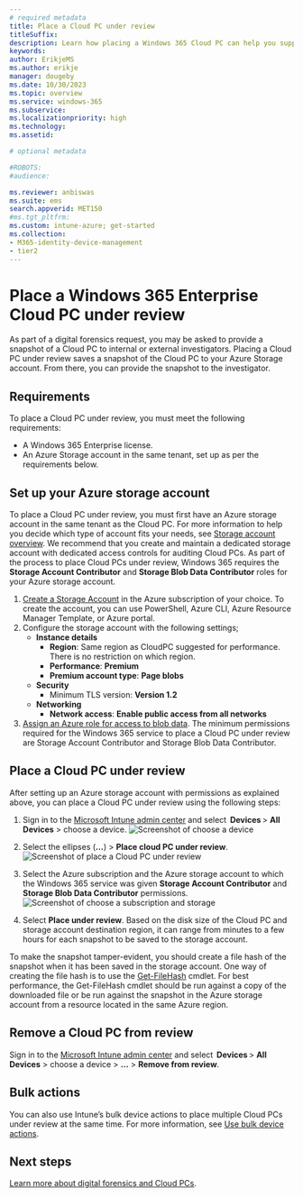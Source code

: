 ```yaml
---
# required metadata
title: Place a Cloud PC under review
titleSuffix:
description: Learn how placing a Windows 365 Cloud PC can help you support digital forensics.
keywords:
author: ErikjeMS  
ms.author: erikje
manager: dougeby
ms.date: 10/30/2023
ms.topic: overview
ms.service: windows-365
ms.subservice:
ms.localizationpriority: high
ms.technology:
ms.assetid: 

# optional metadata

#ROBOTS:
#audience:

ms.reviewer: anbiswas    
ms.suite: ems
search.appverid: MET150
#ms.tgt_pltfrm:
ms.custom: intune-azure; get-started
ms.collection:
- M365-identity-device-management
- tier2
---
```


# Place a Windows 365 Enterprise Cloud PC under review

As part of a digital forensics request, you may be asked to provide a snapshot of a Cloud PC to internal or external investigators. Placing a Cloud PC under review saves a snapshot of the Cloud PC to your Azure Storage account. From there, you can provide the snapshot to the investigator.

## Requirements

To place a Cloud PC under review, you must meet the following requirements:

- A Windows 365 Enterprise license.
- An Azure Storage account in the same tenant, set up as per the requirements below.

## Set up your Azure storage account

To place a Cloud PC under review, you must first have an Azure storage account in the same tenant as the Cloud PC. For more information to help you decide which type of account fits your needs, see [Storage account overview](/azure/storage/common/storage-account-overview). We recommend that you create and maintain a dedicated storage account with dedicated access controls for auditing Cloud PCs.
As part of the process to place Cloud PCs under review, Windows 365 requires the **Storage Account Contributor** and **Storage Blob Data Contributor** roles for your Azure storage account.

1. [Create a Storage Account](/azure/storage/common/storage-account-create) in the Azure subscription of your choice. To create the account, you can use PowerShell, Azure CLI, Azure Resource Manager Template, or Azure portal.
2. Configure the storage account with the following settings;
    - **Instance details**
        - **Region**: Same region as CloudPC suggested for performance. There is no restriction on which region.
        - **Performance**: **Premium**
        - **Premium account type**: **Page blobs**
    - **Security**
        - Minimum TLS version: **Version 1.2**
    - **Networking**
        - **Network access**: **Enable public access from all networks**
3. [Assign an Azure role for access to blob data](/azure/storage/blobs/assign-azure-role-data-access). The minimum permissions required for the Windows 365 service to place a Cloud PC under review are Storage Account Contributor and Storage Blob Data Contributor.

## Place a Cloud PC under review

After setting up an Azure storage account with permissions as explained above, you can place a Cloud PC under review using the following steps:

1. Sign in to the [Microsoft Intune admin center](https://go.microsoft.com/fwlink/?linkid=2109431) and select  **Devices** > **All Devices** > choose a device.
    ![Screenshot of choose a device](./media/place-cloud-pc-under-review/choose-device.png)

2. Select the ellipses (**…**) > **Place cloud PC under review**.
    ![Screenshot of place a Cloud PC under review](./media/place-cloud-pc-under-review/place-cloud-pc-under-review.png)

3. Select the Azure subscription and the Azure storage account to which the Windows 365 service was given **Storage Account Contributor** and **Storage Blob Data Contributor** permissions.
    ![Screenshot of choose a subscription and storage](./media/place-cloud-pc-under-review/subscription-storage.png)

4. Select **Place under review**. Based on the disk size of the Cloud PC and storage account destination region, it can range from minutes to a few hours for each snapshot to be saved to the storage account.

To make the snapshot tamper-evident, you should create a file hash of the snapshot when it has been saved in the storage account. One way of creating the file hash is to use the [Get-FileHash](/powershell/module/microsoft.powershell.utility/get-filehash) cmdlet. For best performance, the Get-FileHash cmdlet should be run against a copy of the downloaded file or be run against the snapshot in the Azure storage account from a resource located in the same Azure region.

## Remove a Cloud PC from review

Sign in to the [Microsoft Intune admin center](https://go.microsoft.com/fwlink/?linkid=2109431) and select  **Devices** > **All Devices** > choose a device > **…** > **Remove from review**.

## Bulk actions

You can also use Intune’s bulk device actions to place multiple Cloud PCs under review at the same time. For more information, see [Use bulk device actions]( /mem/intune/remote-actions/bulk-device-actions).

## Next steps
[Learn more about digital forensics and Cloud PCs](digital-forensics.md).
